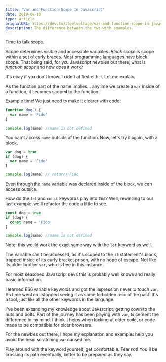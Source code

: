 ```yaml
---
title: 'Var and Function Scope In Javascript'
date: 2019-06-10
type: article
orignalURL: https://dev.to/steelvoltage/var-and-function-scope-in-javascript-3k4p/edit
description: The difference between the two with examples.
---
```


Time to talk scope.

Scope determines visible and accessible variables. _Block scope_ is scope within a set of curly braces. Most programming languages have block scope. That being said, for you Javascript newbies out there, what is _function scope_ and how does it work?

It's okay if you don't know. I didn't at first either. Let me explain.

As the function part of the name implies... anytime we create a `var` inside of a function, it becomes scoped to the function.

Example time! We just need to make it clearer with code:

```javascript
function dog() {
  var name = 'Fido'
}

console.log(name) //name is not defined
```

You can't access `name` outside of the function. Now, let's try it again, with a block.

```javascript
var dog = true
if (dog) {
  var name = 'Fido'
}

console.log(name) // returns Fido
```

Even through the `name` variable was declared inside of the block, we can access outside.

How do the `let` and `const` keywords play into this? Well, rewinding to our last example, we'll refactor the code a little to see.

```javascript
const dog = true
if (dog) {
  const name = 'Fido'
}

console.log(name) //name is not defined
```

Note: this would work the exact same way with the `let` keyword as well.

The variable can't be accessed, as it's scoped to the `if` statement's block, trapped inside of its curly bracket prison, with no hope of escape. Not like its older brother `var`, who is free in this instance.

For most seasoned Javascript devs this is probably well known and really basic information.

I learned ES6 variable keywords and got the impression never to touch `var`. As time went on I stopped seeing it as some forbidden relic of the past. It's a tool, just like all the other keywords in the language.

I've been expanding my knowledge about Javascript, getting down to the nuts and bolts. Part of the journey has been playing with `var`, to cement the difference in my mind. I think it helps when looking at older code, or code made to be compatible for older browsers.

For the newbies out there, I hope my explanation and examples help you avoid the head scratching `var` caused me.

Play around with the keyword yourself, get comfortable. Fear not! You'll be crossing its path eventually, better to be prepared as they say.
